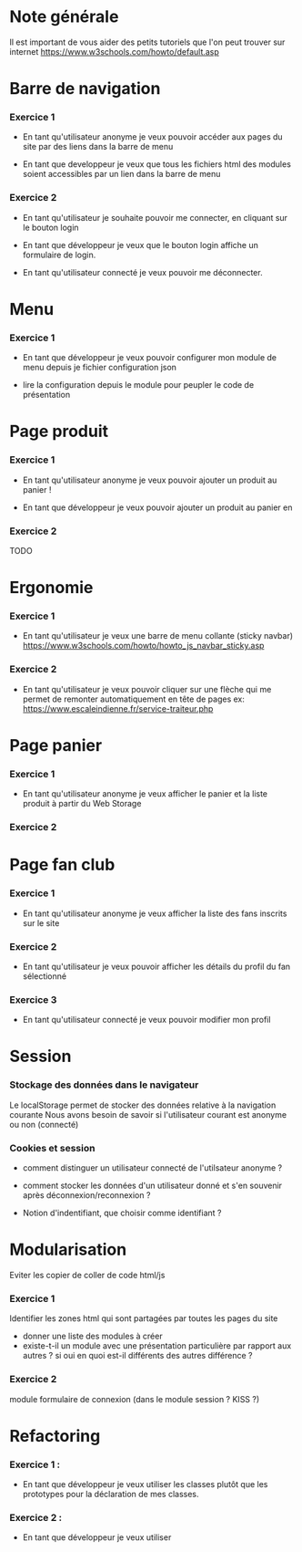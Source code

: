 Note générale
================

Il est important de vous aider des petits tutoriels que l'on peut trouver sur internet
https://www.w3schools.com/howto/default.asp

Barre de navigation
===================

### Exercice 1
- En tant qu'utilisateur anonyme je veux pouvoir accéder aux pages du site par des liens dans la barre de menu

- En tant que developpeur je veux que tous les fichiers html des modules soient accessibles par un lien dans la barre de menu

### Exercice 2

- En tant qu'utilisateur je souhaite pouvoir me connecter, en cliquant sur le bouton login

- En tant que développeur je veux que le bouton login affiche un formulaire de login.

- En tant qu'utilisateur connecté je veux pouvoir me déconnecter.

Menu
============

### Exercice 1

 - En tant que développeur je veux pouvoir configurer mon module de menu depuis je fichier configuration json

 - lire la configuration depuis le module pour peupler le code de présentation


Page produit
============

### Exercice 1

- En tant qu'utilisateur anonyme je veux pouvoir ajouter un produit au panier !

- En tant que développeur je veux pouvoir ajouter un produit au panier en

### Exercice 2

TODO

Ergonomie
===========

### Exercice 1
- En tant qu'utilisateur je veux une barre de menu collante (sticky navbar)
https://www.w3schools.com/howto/howto_js_navbar_sticky.asp

### Exercice 2

- En tant qu'utilisateur je veux pouvoir cliquer sur une flèche qui me permet de remonter automatiquement en tête de pages
ex: https://www.escaleindienne.fr/service-traiteur.php


Page panier
===========

### Exercice 1

- En tant qu'utilisateur anonyme je veux afficher le panier et la liste produit à partir du Web Storage

### Exercice 2

Page fan club
=============

### Exercice 1

- En tant qu'utilisateur anonyme je veux afficher la liste des fans inscrits sur le site

### Exercice 2

- En tant qu'utilisateur je veux pouvoir afficher les détails du profil du fan sélectionné

### Exercice 3

- En tant qu'utilisateur connecté je veux pouvoir modifier mon profil

Session
==============

### Stockage des données dans le navigateur

Le localStorage permet de stocker des données relative à la navigation courante
Nous avons besoin de savoir si l'utilisateur courant est anonyme ou non (connecté)

### Cookies et session

 - comment distinguer un utilisateur connecté de l'utilsateur anonyme ?

 - comment stocker les données d'un utilisateur donné et s'en souvenir après
 déconnexion/reconnexion ?

 - Notion d'indentifiant, que choisir comme identifiant ?

Modularisation
==============

Eviter les copier de coller de code html/js

### Exercice 1

Identifier les zones html qui sont partagées par toutes les pages du site
 - donner une liste des modules à créer
 - existe-t-il un module avec une présentation particulière par rapport aux autres ?
   si oui en quoi est-il différents des autres différence ?

### Exercice 2

 module formulaire de connexion (dans le module session ? KISS ?)


Refactoring
=============

### Exercice 1 :

- En tant que développeur je veux utiliser les classes plutôt que les prototypes
pour la déclaration de mes classes.

### Exercice 2 :

- En tant que développeur je veux utiliser
